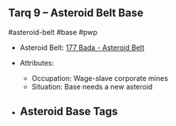 ## Tarq 9 &ndash; Asteroid Belt Base

#asteroid-belt #base #pwp

- Asteroid Belt: [177 Bada - Asteroid Belt](../../../Gaming/StarsWithoutNumber/PiratesWithoutPlunder/%28177%29%20Bada%20-%20Asteroid%20Belt.md)

- Attributes:
   -   Occupation: Wage-slave corporate mines
   -   Situation: Base needs a new asteroid

- Asteroid Base Tags
	-  

